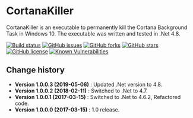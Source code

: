 CortanaKiller
====================================

CortanaKiller is an executable to permanently kill the Cortana Background Task in Windows 10.
The executable was written and tested in .Net 4.8.

[![Build status](https://ci.appveyor.com/api/projects/status/1k7itaajt66mxgc7?svg=true)](https://ci.appveyor.com/project/SeppPenner/cortanakiller)
[![GitHub issues](https://img.shields.io/github/issues/SeppPenner/CortanaKiller.svg)](https://github.com/SeppPenner/CortanaKiller/issues)
[![GitHub forks](https://img.shields.io/github/forks/SeppPenner/CortanaKiller.svg)](https://github.com/SeppPenner/CortanaKiller/network)
[![GitHub stars](https://img.shields.io/github/stars/SeppPenner/CortanaKiller.svg)](https://github.com/SeppPenner/CortanaKiller/stargazers)
[![GitHub license](https://img.shields.io/badge/license-AGPL-blue.svg)](https://raw.githubusercontent.com/SeppPenner/CortanaKiller/master/License.txt)
[![Known Vulnerabilities](https://snyk.io/test/github/SeppPenner/CortanaKiller/badge.svg)](https://snyk.io/test/github/SeppPenner/CortanaKiller)


Change history
--------------
* **Version 1.0.0.3 (2019-05-06)** : Updated .Net version to 4.8.
* **Version 1.0.0.2 (2018-02-11)** : Switched to .Net to 4.7.
* **Version 1.0.0.1 (2017-03-15)** : Switched to .Net to 4.6.2, Refactored code.
* **Version 1.0.0.0 (2017-03-15)** : 1.0 release.

